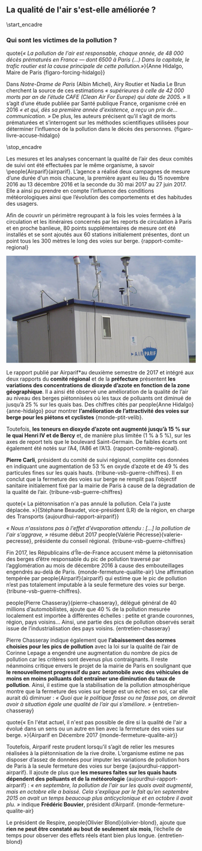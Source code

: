 ## La qualité de l'air s'est-elle améliorée ?

\start_encadre

### Qui sont les victimes de la pollution ?

quote{_« La pollution de l'air est responsable, chaque année, de 48 000 décès prématurés en France — dont 6500 à Paris (…) Dans la capitale, le trafic routier est la cause principale de cette pollution.»_}{Anne Hidalgo, Maire de Paris {figaro-forcing-hidalgo}}

Dans _Notre-Drame de Paris_ (Albin Michel), Airy Routier et Nadia Le Brun cherchent la source de ces estimations _« supérieures à celle de 42 000 morts par an de l’étude CAFE (Clean Air For Europe) qui date de 2005. »_ Il s’agit d’une étude publiée par Santé publique France, organisme créé en 2016 _« et qui, dès sa première année d'existence, a reçu un prix de… communication. »_ De plus, les auteurs précisent qu’il s’agit de morts prématurées et s’interrogent sur les méthodes scientifiques utilisées pour déterminer l’influence de la pollution dans le décès des personnes. {figaro-livre-accuse-hidalgo}

\stop_encadre

Les mesures et les analyses concernant la qualité de l’air des deux comités de suivi ont été effectuées par le même organisme, à savoir \people{Airparif}{airparif}. L’agence a réalisé deux campagnes de mesure d’une durée d'un mois chacune, la première ayant eu lieu du 15 novembre 2016 au 13 décembre 2016 et la seconde du 30 mai 2017 au 27 juin 2017. Elle a ainsi pu prendre en compte l’influence des conditions météorologiques ainsi que l’évolution des comportements et des habitudes des usagers.

Afin de couvrir un périmètre regroupant à la fois les voies fermées à la circulation et les itinéraires concernés par les reports de circulation à Paris et en proche banlieue, 80 points supplémentaires de mesure ont été installés et se sont ajoutés aux 60 stations initialement présentes, dont un point tous les 300 mètres le long des voies sur berge. {rapport-comite-regional}

![Airparif col-4](airparif.png)

Le rapport publié par Airparif*au deuxième semestre de 2017 et intégré aux deux rapports du **comité régional** et de la **préfecture** présentent **les variations des concentrations de dioxyde d’azote en fonction de la zone géographique**. Il a ainsi été observé une amélioration de la qualité de l’air au niveau des berges piétonnisées où les taux de polluants ont diminué de jusqu’à 25 % sur les quais bas. Des chiffres cités par people{Anne Hidalgo}{anne-hidalgo} pour montrer **l’amélioration de l’attractivité des voies sur berge pour les piétons et cyclistes** {monde-ptit-velib}.

Toutefois, **les teneurs en dioxyde d’azote ont augmenté jusqu’à 15 % sur le quai Henri IV et de Bercy** et, de manière plus limitée (1 % à 5 %), sur les axes de report tels que le boulevard Saint-Germain. De faibles écarts ont également été notés sur l’A4, l’A86 et l’A13. {rapport-comite-regional}.

**Pierre Carli**, président du comité de suivi régional, complète ces données en indiquant une augmentation de 53 % en oxyde d’azote et de 49 % des particules fines sur les quais hauts. {tribune-vsb-guerre-chiffres}. Il en conclut que la fermeture des voies sur berge ne remplit pas l’objectif sanitaire initialement fixé par la mairie de Paris à cause de la dégradation de la qualité de l’air. {tribune-vsb-guerre-chiffres}

quote{« La piétonnisation n'a pas annulé la pollution. Cela l'a juste déplacée. »}{Stéphane Beaudet, vice-président (LR) de la région, en charge des Transports {aujourdhui-rapport-airparif}}

_« Nous n'assistons pas à l'effet d'évaporation attendu : […] la pollution de l'air s'aggrave, »_ résume début 2017 people{Valérie Pécresse}{valerie-pecresse}, présidente du conseil régional. {tribune-vsb-guerre-chiffres}

Fin 2017, les Républicains d’Île-de-France accusent même la piétonnisation des berges d’être responsable du pic de pollution traversé par l’agglomération au mois de décembre 2016 à cause des embouteillages engendrés au-delà de Paris. {monde-fermeture-qualite-air} Une affirmation tempérée par people{Airparif}{airparif} qui estime que le pic de pollution n’est pas totalement imputable à la seule fermeture des voies sur berge. {tribune-vsb-guerre-chiffres}.

people{Pierre Chasseray}{pierre-chasseray}, délégué général de 40 millions d’automobilistes, ajoute que 40 % de la pollution mesurée localement est importée à différentes échelles : petite et grande couronnes, région, pays voisins… Ainsi, une partie des pics de pollution observés serait issue de l’industrialisation des pays voisins. {entretien-chasseray}

Pierre Chasseray indique également que **l’abaissement des normes choisies pour les pics de pollution** avec la loi sur la qualité de l’air de Corinne Lepage a engendré une augmentation du nombre de pics de pollution car les critères sont devenus plus contraignants. Il reste néanmoins critique envers le projet de la mairie de Paris en soulignant que **le renouvellement progressif du parc automobile avec des véhicules de moins en moins polluants doit entraîner une diminution du taux de pollution**. Ainsi, il estime que la stabilisation de la pollution atmosphérique montre que la fermeture des voies sur berge est un échec en soi, car elle aurait dû diminuer : _« Quoi que le politique fasse ou ne fasse pas, on devrait avoir à situation égale une qualité de l’air qui s’améliore. »_ {entretien-chasseray}

quote{« En l'état actuel, il n'est pas possible de dire si la qualité de l'air a évolué dans un sens ou un autre en lien avec la fermeture des voies sur berge. »}{Airparif en Décembre 2017 {monde-fermeture-qualite-air}}

Toutefois, Airparif reste prudent lorsqu’il s’agit de relier les mesures réalisées à la piétonnisation de la rive droite. L’organisme estime ne pas disposer d’assez de données pour imputer les variations de pollution hors de Paris à la seule fermeture des voies sur berge {aujourdhui-rapport-airparif}. Il ajoute de plus que **les mesures faites sur les quais hauts dépendent des polluants et de la météorologie** {aujourdhui-rapport-airparif} : _« en septembre, la pollution de l'air sur les quais avait augmenté, mais en octobre elle a baissé. Cela s'explique par le fait qu'en septembre 2015 on avait un temps beaucoup plus anticyclonique et en octobre il avait plu. »_ indique **Frédéric Bouvier**, président d’Airparif. {monde-fermeture-qualite-air}

Le président de Respire, people{Olivier Blond}{olivier-blond}, ajoute que **rien ne peut être constaté au bout de seulement six mois**, l’échelle de temps pour observer des effets réels étant bien plus longue. {entretien-blond}
